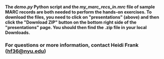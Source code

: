 #### The **_demo.py_** Python script and the **_my_marc_recs_in.mrc_** file of sample MARC records are both needed to perform the hands-on exercises.  To download the files, you need to click on "presentations" (above) and then click the "Download ZIP" button on the bottom right side of the "presentations" page.  You should then find the .zip file in your local Downloads.

### For questions or more information, contact Heidi Frank (hf36@nyu.edu)

